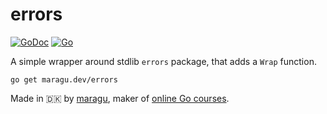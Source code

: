 # errors

[![GoDoc](https://pkg.go.dev/badge/maragu.dev/errors)](https://pkg.go.dev/maragu.dev/errors)
[![Go](https://github.com/maragudk/errors/actions/workflows/ci.yml/badge.svg)](https://github.com/maragudk/errors/actions/workflows/ci.yml)

A simple wrapper around stdlib `errors` package, that adds a `Wrap` function.

```shell
go get maragu.dev/errors
```

Made in 🇩🇰 by [maragu](https://www.maragu.dk/), maker of [online Go courses](https://www.golang.dk/).
